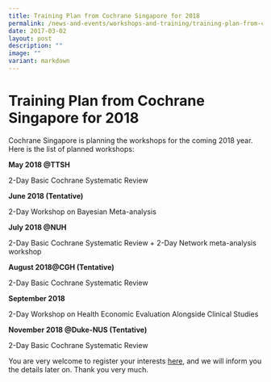 ```yaml
---
title: Training Plan from Cochrane Singapore for 2018
permalink: /news-and-events/workshops-and-training/training-plan-from-cochrane-singapore-for-2017-2018/
date: 2017-03-02
layout: post
description: ""
image: ""
variant: markdown
---
```

**Training Plan from Cochrane Singapore for 2018**
==================================================

Cochrane Singapore is planning the workshops for the coming 2018 year. Here is the list of planned workshops:

**May 2018 @TTSH**

2-Day Basic Cochrane Systematic Review

**June 2018 (Tentative)**

2-Day Workshop on Bayesian Meta-analysis

**July 2018 @NUH**

2-Day Basic Cochrane Systematic Review + 2-Day Network meta-analysis workshop

**August 2018@CGH (Tentative)**

2-Day Basic Cochrane Systematic Review

**September 2018**

2-Day Workshop on Health Economic Evaluation Alongside Clinical Studies

**November 2018 @Duke-NUS (Tentative)**

2-Day Basic Cochrane Systematic Review

You are very welcome to register your interests [here](http://singapore.cochrane.org/register-your-interets), and we will inform you the details later on. Thank you very much.
